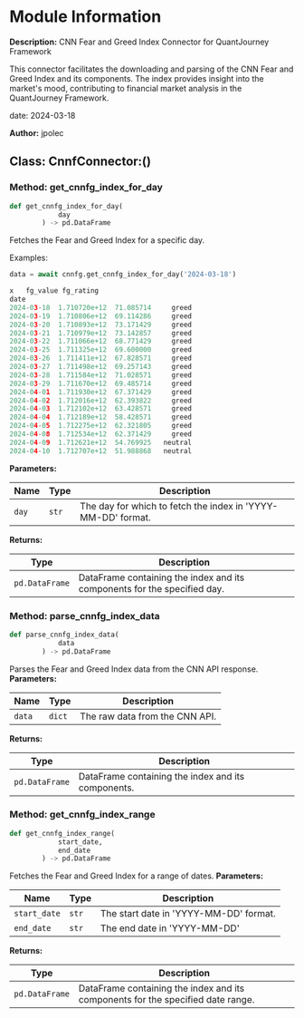# Module Information

**Description:**
CNN Fear and Greed Index Connector for QuantJourney Framework

This connector facilitates the downloading and parsing of the CNN Fear and Greed Index and its components. 
The index provides insight into the market's mood, contributing to financial market analysis in the QuantJourney Framework.


date: 2024-03-18

**Author:** jpolec

## Class: CnnfConnector:()

### **Method: get_cnnfg_index_for_day**
```python
def get_cnnfg_index_for_day(
			day
		) -> pd.DataFrame
```
Fetches the Fear and Greed Index for a specific day.

Examples:
```python
data = await cnnfg.get_cnnfg_index_for_day('2024-03-18')

x   fg_value fg_rating
date
2024-03-18  1.710720e+12  71.085714     greed
2024-03-19  1.710806e+12  69.114286     greed
2024-03-20  1.710893e+12  73.171429     greed
2024-03-21  1.710979e+12  73.142857     greed
2024-03-22  1.711066e+12  68.771429     greed
2024-03-25  1.711325e+12  69.600000     greed
2024-03-26  1.711411e+12  67.828571     greed
2024-03-27  1.711498e+12  69.257143     greed
2024-03-28  1.711584e+12  71.028571     greed
2024-03-29  1.711670e+12  69.485714     greed
2024-04-01  1.711930e+12  67.371429     greed
2024-04-02  1.712016e+12  62.393822     greed
2024-04-03  1.712102e+12  63.428571     greed
2024-04-04  1.712189e+12  58.428571     greed
2024-04-05  1.712275e+12  62.321805     greed
2024-04-08  1.712534e+12  62.371429     greed
2024-04-09  1.712621e+12  54.769925   neutral
2024-04-10  1.712707e+12  51.988868   neutral

```
**Parameters:**

| Name | Type | Description |
|------|------|-------------|
| `day` | `str` | The day for which to fetch the index in 'YYYY-MM-DD' format. |

**Returns:**

| Type | Description |
|------|--------------|
| `pd.DataFrame` | DataFrame containing the index and its components for the specified day. |

### **Method: parse_cnnfg_index_data**
```python
def parse_cnnfg_index_data(
			data
		) -> pd.DataFrame
```
Parses the Fear and Greed Index data from the CNN API response.
**Parameters:**

| Name | Type | Description |
|------|------|-------------|
| `data` | `dict` | The raw data from the CNN API. |

**Returns:**

| Type | Description |
|------|--------------|
| `pd.DataFrame` | DataFrame containing the index and its components. |

### **Method: get_cnnfg_index_range**
```python
def get_cnnfg_index_range(
			start_date,
			end_date
		) -> pd.DataFrame
```
Fetches the Fear and Greed Index for a range of dates.
**Parameters:**

| Name | Type | Description |
|------|------|-------------|
| `start_date` | `str` | The start date in 'YYYY-MM-DD' format. |
| `end_date` | `str` | The end date in 'YYYY-MM-DD' |

**Returns:**

| Type | Description |
|------|--------------|
| `pd.DataFrame` | DataFrame containing the index and its components for the specified date range. |

